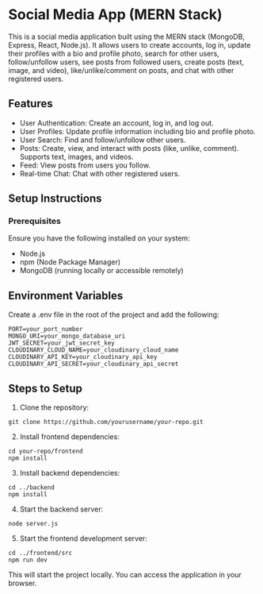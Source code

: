 # Social Media App (MERN Stack)
This is a social media application built using the MERN stack (MongoDB, Express, React, Node.js). It allows users to create accounts, log in, update their profiles with a bio and profile photo, search for other users, follow/unfollow users, see posts from followed users, create posts (text, image, and video), like/unlike/comment on posts, and chat with other registered users.

## Features
- User Authentication: Create an account, log in, and log out.
- User Profiles: Update profile information including bio and profile photo.
- User Search: Find and follow/unfollow other users.
- Posts: Create, view, and interact with posts (like, unlike, comment). Supports text, images, and videos.
- Feed: View posts from users you follow.
- Real-time Chat: Chat with other registered users.

## Setup Instructions
### Prerequisites
Ensure you have the following installed on your system:
- Node.js
- npm (Node Package Manager)
- MongoDB (running locally or accessible remotely)

## Environment Variables
Create a .env file in the root of the project and add the following:
```
PORT=your_port_number
MONGO_URI=your_mongo_database_uri
JWT_SECRET=your_jwt_secret_key
CLOUDINARY_CLOUD_NAME=your_cloudinary_cloud_name
CLOUDINARY_API_KEY=your_cloudinary_api_key
CLOUDINARY_API_SECRET=your_cloudinary_api_secret
```

## Steps to Setup
1. Clone the repository:
```
git clone https://github.com/yourusername/your-repo.git
```

2. Install frontend dependencies:
```
cd your-repo/frontend
npm install
```

3. Install backend dependencies:
```
cd ../backend
npm install
```

4. Start the backend server:
```
node server.js
```

5. Start the frontend development server:
```
cd ../frontend/src
npm run dev
```

This will start the project locally. You can access the application in your browser.